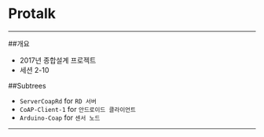 ﻿# Protalk

* * *

##개요
* 2017년 종합설계 프로젝트
* 세션 2-10

##Subtrees
- `ServerCoapRd` for `RD 서버`
- `CoAP-Client-1` for `안드로이드 클라이언트`
- `Arduino-Coap` for `센서 노드`

- - -


